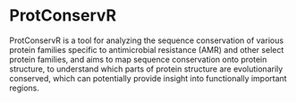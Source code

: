 # ProtConservR
ProtConservR is a tool for analyzing the sequence conservation of various protein families specific to antimicrobial resistance (AMR) and other select protein families, and aims to map sequence conservation onto protein structure, to understand which parts of protein structure are evolutionarily conserved, which can potentially provide insight into functionally important regions.  
